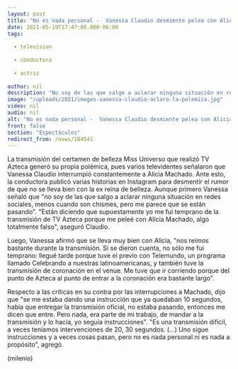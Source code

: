 ```yaml
---
layout: post
title: "No es nada personal -  Vanessa Claudio desmiente pelea con Alicia Machado"
date: 2021-05-19T17:47:00.000-06:00
tags:
  
  - television
  
  - conductora
  
  - actriz
  
author: nil
description: "No soy de las que salgo a aclarar ninguna situación en redes sociales, menos cuando son chismes, pero me parece que se están pasando, dijo la conductora a través de Instagram. "
image: "/uploads/2021/images-vanessa-claudio-aclaro-la-polemica.jpg"
video: nil
audio: nil
alt: "No es nada personal -  Vanessa Claudio desmiente pelea con Alicia Machado"
front: false
section: "Espectáculos"
redirect_from: /news/184541
---
```


La transmisión del certamen de belleza Miss Universo que realizó TV Azteca generó su propia polémica, pues varios televidentes señalaron que Vanessa Claudio interrumpió constantemente a Alicia Machado. Ante esto, la conductora publicó varias historias en Instagram para desmentir el rumor de que no se lleva bien con la ex reina de belleza. Aunque primero Vanessa señaló que "no soy de las que salgo a aclarar ninguna situación en redes sociales, menos cuando son chismes, pero me parece que se están pasando". 
"Están diciendo que supuestamente yo me fui temprano de la transmisión de TV Azteca porque me peleé con Alicia Machado, algo totalmente falso", aseguró Claudio.  

Luego, Vanessa afirmó que se lleva muy bien con Alicia, "nos reímos bastante durante la transmisión. Si se dieron cuenta, no sólo me fui temprano: llegué tarde porque tuve el previo con Telemundo, un programa llamado Celebrando a nuestras latinoamericanas, y también tuve la transmisión de coronación en el venue. Me tuve que ir corriendo porque del punto de Azteca al punto de entrar a la coronación era bastante largo". 

Respecto a las críticas en su contra por las interrupciones a Machado, dijo que "se me estaba dando una instrucción que ya quedaban 10 segundos, había que entregar la transmisión oficial, no estaba pasando, entonces me dicen que entre. Pero nada, era parte de mi trabajo, de  mandar a la transmisión y lo hacía, yo seguía instrucciones". 
"Es una transmisión difícil, a veces teníamos intervenciones de 20, 30 segundos. (…) Uno sigue instrucciones y a veces cosas pasan, pero no es nada personal ni es nada a propósito", agregó.

(milenio)